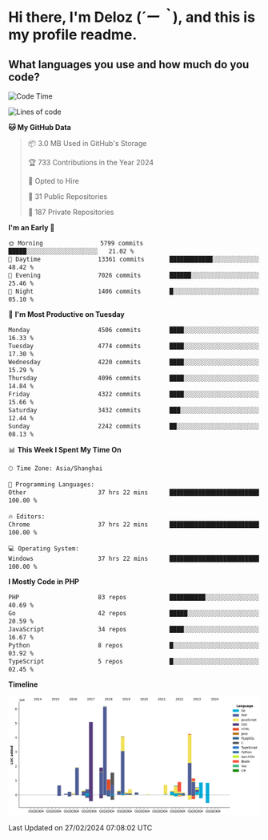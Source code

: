 # **Hi there, I'm Deloz (*´ー｀*), and this is my profile readme.**

## **What languages you use and how much do you code?**

<!--START_SECTION:waka-->
![Code Time](http://img.shields.io/badge/Code%20Time-3%2C371%20hrs%2045%20mins-blue)

![Lines of code](https://img.shields.io/badge/From%20Hello%20World%20I%27ve%20Written-34.6%20million%20lines%20of%20code-blue)

**🐱 My GitHub Data** 

> 📦 3.0 MB Used in GitHub's Storage 
 > 
> 🏆 733 Contributions in the Year 2024
 > 
> 💼 Opted to Hire
 > 
> 📜 31 Public Repositories 
 > 
> 🔑 187 Private Repositories 
 > 
**I'm an Early 🐤** 

```text
🌞 Morning                5799 commits        █████░░░░░░░░░░░░░░░░░░░░   21.02 % 
🌆 Daytime                13361 commits       ████████████░░░░░░░░░░░░░   48.42 % 
🌃 Evening                7026 commits        ██████░░░░░░░░░░░░░░░░░░░   25.46 % 
🌙 Night                  1406 commits        █░░░░░░░░░░░░░░░░░░░░░░░░   05.10 % 
```
📅 **I'm Most Productive on Tuesday** 

```text
Monday                   4506 commits        ████░░░░░░░░░░░░░░░░░░░░░   16.33 % 
Tuesday                  4774 commits        ████░░░░░░░░░░░░░░░░░░░░░   17.30 % 
Wednesday                4220 commits        ████░░░░░░░░░░░░░░░░░░░░░   15.29 % 
Thursday                 4096 commits        ████░░░░░░░░░░░░░░░░░░░░░   14.84 % 
Friday                   4322 commits        ████░░░░░░░░░░░░░░░░░░░░░   15.66 % 
Saturday                 3432 commits        ███░░░░░░░░░░░░░░░░░░░░░░   12.44 % 
Sunday                   2242 commits        ██░░░░░░░░░░░░░░░░░░░░░░░   08.13 % 
```


📊 **This Week I Spent My Time On** 

```text
🕑︎ Time Zone: Asia/Shanghai

💬 Programming Languages: 
Other                    37 hrs 22 mins      █████████████████████████   100.00 % 

🔥 Editors: 
Chrome                   37 hrs 22 mins      █████████████████████████   100.00 % 

💻 Operating System: 
Windows                  37 hrs 22 mins      █████████████████████████   100.00 % 
```

**I Mostly Code in PHP** 

```text
PHP                      83 repos            ██████████░░░░░░░░░░░░░░░   40.69 % 
Go                       42 repos            █████░░░░░░░░░░░░░░░░░░░░   20.59 % 
JavaScript               34 repos            ████░░░░░░░░░░░░░░░░░░░░░   16.67 % 
Python                   8 repos             █░░░░░░░░░░░░░░░░░░░░░░░░   03.92 % 
TypeScript               5 repos             █░░░░░░░░░░░░░░░░░░░░░░░░   02.45 % 
```



**Timeline**

![Lines of Code chart](https://raw.githubusercontent.com/deloz/deloz/main/assets/bar_graph.png)


 Last Updated on 27/02/2024 07:08:02 UTC
<!--END_SECTION:waka-->
